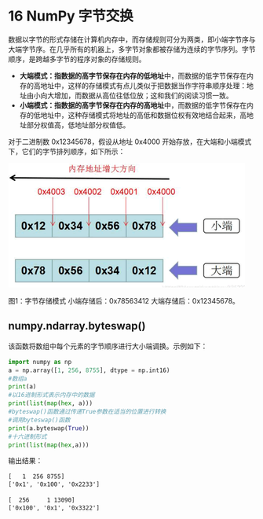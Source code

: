 # 16 NumPy 字节交换

数据以字节的形式存储在计算机内存中，而存储规则可分为两类，即小端字节序与大端字节序。在几乎所有的机器上，多字节对象都被存储为连续的字节序列。字节顺序，是跨越多字节的程序对象的存储规则。

- **大端模式：**指**数据的高字节保存在内存的低地址**中，而数据的低字节保存在内存的高地址中，这样的存储模式有点儿类似于把数据当作字符串顺序处理：地址由小向大增加，而数据从高位往低位放；这和我们的阅读习惯一致。
- **小端模式：**指**数据的高字节保存在内存的高地址**中，而数据的低字节保存在内存的低地址中，这种存储模式将地址的高低和数据位权有效地结合起来，高地址部分权值高，低地址部分权值低。

对于二进制数 0x12345678，假设从地址 0x4000 开始存放，在大端和小端模式下，它们的字节排列顺序，如下所示：

![](https://raw.githubusercontent.com/XuanhaoZhu98/image_hosting/main/img/202204222024673.gif)

图1：字节存储模式
小端存储后：0x78563412 大端存储后：0x12345678。

## numpy.ndarray.byteswap()

该函数将数组中每个元素的字节顺序进行大小端调换。示例如下：

```python
import numpy as np
a = np.array([1, 256, 8755], dtype = np.int16)
#数组a
print(a) 
#以16进制形式表示内存中的数据
print(list(map(hex, a))) 
#byteswap()函数通过传递True参数在适当的位置进行转换
#调用byteswap()函数
print(a.byteswap(True))
#十六进制形式
print(list(map(hex,a)))
```

输出结果：

```
[   1  256 8755]
['0x1', '0x100', '0x2233']

[  256     1 13090]
['0x100', '0x1', '0x3322']
```


